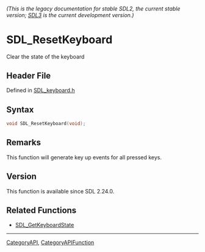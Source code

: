 ###### (This is the legacy documentation for stable SDL2, the current stable version; [SDL3](https://wiki.libsdl.org/SDL3/) is the current development version.)
# SDL_ResetKeyboard

Clear the state of the keyboard 

## Header File

Defined in [SDL_keyboard.h](https://github.com/libsdl-org/SDL/blob/SDL2/include/SDL_keyboard.h)

## Syntax

```c
void SDL_ResetKeyboard(void);

```

## Remarks

This function will generate key up events for all pressed keys.

## Version

This function is available since SDL 2.24.0.

## Related Functions

* [SDL_GetKeyboardState](SDL_GetKeyboardState)

----
[CategoryAPI](CategoryAPI), [CategoryAPIFunction](CategoryAPIFunction)


